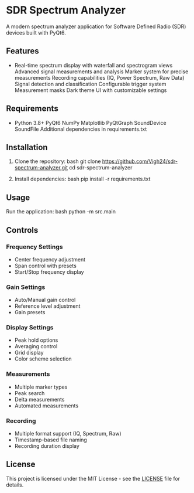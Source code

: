 # SDR Spectrum Analyzer
A modern spectrum analyzer application for Software Defined Radio (SDR) devices built with PyQt6.
## Features
- Real-time spectrum display with waterfall and spectrogram views
 Advanced signal measurements and analysis
 Marker system for precise measurements
 Recording capabilities (IQ, Power Spectrum, Raw Data)
 Signal detection and classification
 Configurable trigger system
 Measurement masks
 Dark theme UI with customizable settings
## Requirements
- Python 3.8+
 PyQt6
 NumPy
 Matplotlib
 PyQtGraph
 SoundDevice
 SoundFile
 Additional dependencies in requirements.txt
## Installation
1. Clone the repository:
bash
git clone https://github.com/Vigh24/sdr-spectrum-analyzer.git
cd sdr-spectrum-analyzer

2. Install dependencies:
bash
pip install -r requirements.txt

## Usage

Run the application:
bash
python -m src.main

## Controls

### Frequency Settings
- Center frequency adjustment
- Span control with presets
- Start/Stop frequency display

### Gain Settings
- Auto/Manual gain control
- Reference level adjustment
- Gain presets

### Display Settings
- Peak hold options
- Averaging control
- Grid display
- Color scheme selection

### Measurements
- Multiple marker types
- Peak search
- Delta measurements
- Automated measurements

### Recording
- Multiple format support (IQ, Spectrum, Raw)
- Timestamp-based file naming
- Recording duration display

## License

This project is licensed under the MIT License - see the [LICENSE](LICENSE) file for details.
